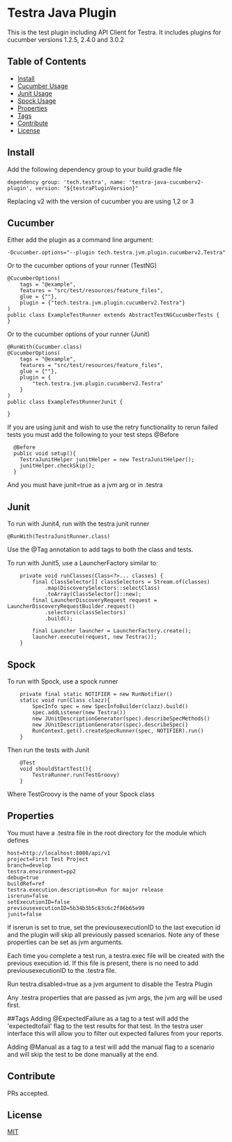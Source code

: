 # Testra Java Plugin

This is the test plugin including API Client for Testra.
It includes plugins for cucumber versions 1.2.5, 2.4.0 and 3.0.2

## Table of Contents

- [Install](#install)
- [Cucumber Usage](#cucumber)
- [Junit Usage](#junit)
- [Spock Usage](#spock)
- [Properties](#properties)
- [Tags](#tags)
- [Contribute](#contribute)
- [License](#license)


## Install

Add the following dependency group to your build.gradle file
```
dependency group: 'tech.testra', name: 'testra-java-cucumberv2-plugin', version: "${testraPluginVersion}"
```
Replacing v2 with the version of cucumber you are using 1,2 or 3

## Cucumber
Either add the plugin as a command line argument:
```
-Dcucumber.options="--plugin tech.testra.jvm.plugin.cucumberv2.Testra"
```
Or to the cucumber options of your runner (TestNG)
```$xslt
@CucumberOptions(
    tags = "@example",
    features = "src/test/resources/feature_files",
    glue = {""},
    plugin = {"tech.testra.jvm.plugin.cucumberv2.Testra"}
)
public class ExampleTestRunner extends AbstractTestNGCucumberTests {
}
```

Or to the cucumber options of your runner (Junit)
```$xslt
@RunWith(Cucumber.class)
@CucumberOptions(
    tags = "@example",
    features = "src/test/resources/feature_files",
    glue = {""},
    plugin = {
        "tech.testra.jvm.plugin.cucumberv2.Testra"
    }
)
public class ExampleTestRunnerJunit {

}
```

If you are using junit and wish to use the retry functionality to rerun failed tests you must add the following to your test steps @Before
```$xslt
  @Before
  public void setup(){
    TestraJunitHelper junitHelper = new TestraJunitHelper();
    junitHelper.checkSkip();
  }
```
And you must have junit=true as a jvm arg or in .testra



## Junit
To run with Junit4, run with the testra junit runner
```$xslt
@RunWith(TestraJunitRunner.class)
```
Use the @Tag annotation to add tags to both the class and tests.

To run with Junit5, use a LauncherFactory similar to:
```$xslt
    private void runClasses(Class<?>... classes) {
        final ClassSelector[] classSelectors = Stream.of(classes)
            .map(DiscoverySelectors::selectClass)
            .toArray(ClassSelector[]::new);
        final LauncherDiscoveryRequest request = LauncherDiscoveryRequestBuilder.request()
            .selectors(classSelectors)
            .build();

        final Launcher launcher = LauncherFactory.create();
        launcher.execute(request, new Testra());
    }
```

## Spock
To run with Spock, use a spock runner
```$xslt
    private final static NOTIFIER = new RunNotifier()
    static void run(Class clazz){
        SpecInfo spec = new SpecInfoBuilder(clazz).build()
        spec.addListener(new Testra())
        new JUnitDescriptionGenerator(spec).describeSpecMethods()
        new JUnitDescriptionGenerator(spec).describeSpec()
        RunContext.get().createSpecRunner(spec, NOTIFIER).run()
    } 
```
Then run the tests with Junit
```$xslt
    @Test
    void shouldStartTest(){
        TestraRunner.run(TestGroovy)
    }
```
Where TestGroovy is the name of your Spock class

## Properties
You must have a .testra file in the root directory for the module which defines
```$xslt
host=http://localhost:8080/api/v1
project=First Test Project
branch=develop
testra.environment=pp2
debug=true
buildRef=ref
testra.execution.description=Run for major release
isrerun=false
setExecutionID=false
previousexecutionID=5b34b3b5c83c6c2f86b65e99
junit=false
```
If isrerun is set to true, set the previousexecutionID to the last execution id and the plugin will skip all previously passed scenarios.
Note any of these properties can be set as jvm arguments.

Each time you complete a test run, a testra.exec file will be created with the previous execution id.
If this file is present, there is no need to add previousexecutionID to the .testra file.

Run testra.disabled=true as a jvm argument to disable the Testra Plugin

Any .testra properties that are passed as jvm args, the jvm arg will be used first.

##Tags
Adding @ExpectedFailure as a tag to a test will add the 'expectedtofail' flag to the test results for that test. In the testra user interface this will allow you to filter out expected failures from your reports.

Adding @Manual as a tag to a test will add the manual flag to a scenario and will skip the test to be done manually at the end.
## Contribute


PRs accepted.


## License

[MIT](https://github.com/nishanths/license/blob/master/LICENSE)
